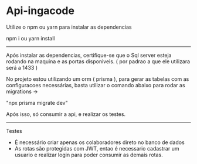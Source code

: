 # Api-ingacode


Utilize o npm ou yarn para instalar as dependencias

npm i ou yarn install

----------------------------------------

Após instalar as dependencias, certifique-se que o Sql server esteja rodando na maquina e as portas disponiveis. ( por padrao a que ele utilizara será a 1433 )

No projeto estou utilizando um orm ( prisma ), para gerar as tabelas com as configuracoes necessárias, basta utilizar o comando abaixo para rodar as migrations ->

"npx prisma migrate dev"

Após isso, só consumir a api, e realizar os testes.

----------------------------------------

Testes

- É necessário criar apenas os colaboradores direto no banco de dados
- As rotas são protegidas com JWT, entao é necessario cadastrar um usuario e realizar login para poder consumir as demais rotas.


